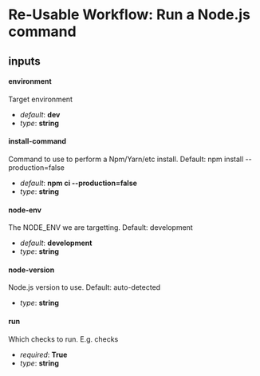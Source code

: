 # Re-Usable Workflow: Run a Node.js command
## inputs
#### environment
Target environment


- *default*: __dev__
- *type*: __string__
#### install-command
Command to use to perform a Npm/Yarn/etc install. Default: npm install --production=false


- *default*: __npm ci --production=false__
- *type*: __string__
#### node-env
The NODE_ENV we are targetting. Default: development


- *default*: __development__
- *type*: __string__
#### node-version
Node.js version to use. Default: auto-detected


- *type*: __string__
#### run
Which checks to run. E.g. checks


- *required*: __True__
- *type*: __string__